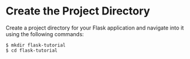 # Create the Project Directory

Create a project directory for your Flask application and navigate into it using the following commands:

```shell
$ mkdir flask-tutorial
$ cd flask-tutorial
```
